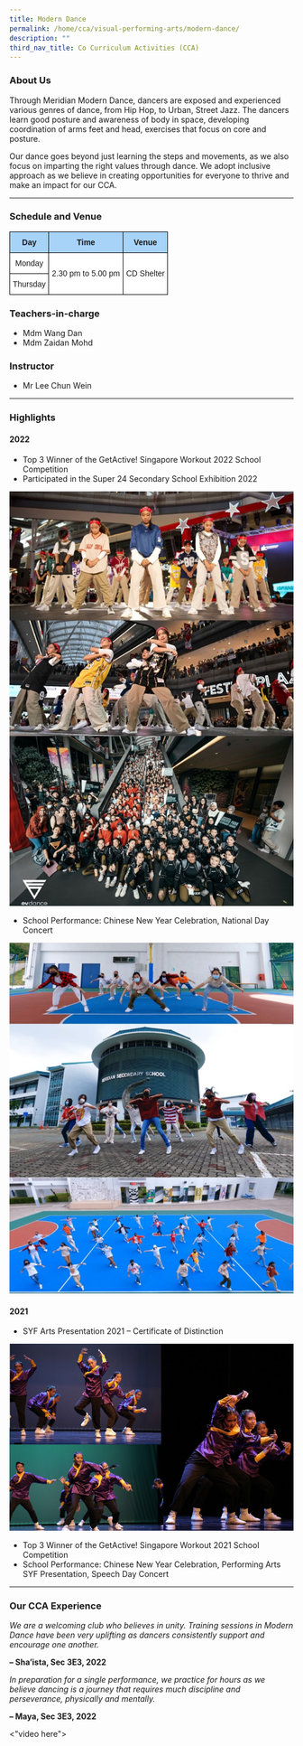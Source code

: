 ```yaml
---
title: Modern Dance
permalink: /home/cca/visual-performing-arts/modern-dance/
description: ""
third_nav_title: Co Curriculum Activities (CCA)
---
```


### About Us

Through Meridian Modern Dance, dancers are exposed and experienced various genres of dance, from Hip Hop, to Urban, Street Jazz. The dancers learn good posture and awareness of body in space, developing coordination of arms feet and head, exercises that focus on core and posture.

  
Our dance goes beyond just learning the steps and movements, as we also focus on imparting the right values through dance. We adopt inclusive approach as we believe in creating opportunities for everyone to thrive and make an impact for our CCA.

* * *

### Schedule and Venue

<style type="text/css">
.tg  {border-collapse:collapse;border-spacing:0;}
.tg td{border-color:black;border-style:solid;border-width:1px;font-family:Arial, sans-serif;font-size:14px;
  overflow:hidden;padding:10px 5px;word-break:normal;}
.tg th{border-color:black;border-style:solid;border-width:1px;font-family:Arial, sans-serif;font-size:14px;
  font-weight:normal;overflow:hidden;padding:10px 5px;word-break:normal;}
.tg .tg-6s2o{background-color:#A6D3F7;font-weight:bold;text-align:center;vertical-align:top}
.tg .tg-f4yw{background-color:#FFF;text-align:center;vertical-align:middle}
</style>
<table class="tg">
<thead>
  <tr>
    <th class="tg-6s2o"><span style="font-weight:bold">Day</span></th>
    <th class="tg-6s2o"><span style="font-weight:bold">Time</span></th>
    <th class="tg-6s2o"><span style="font-weight:bold">Venue</span></th>
  </tr>
</thead>
<tbody>
  <tr>
    <td class="tg-f4yw"><span style="background-color:#FFF">Monday</span></td>
    <td class="tg-f4yw" rowspan="2"><span style="background-color:#FFF">2.30 pm to 5.00 pm</span></td>
    <td class="tg-f4yw" rowspan="2"><span style="background-color:#FFF">CD Shelter</span></td>
  </tr>
  <tr>
    <td class="tg-f4yw"><span style="background-color:#FFF">Thursday</span></td>
  </tr>
</tbody>
</table>

### Teachers-in-charge

*   Mdm Wang Dan
*   Mdm Zaidan Mohd

### Instructor

*   Mr Lee Chun Wein

* * *

### Highlights

#### **2022**

*   Top 3 Winner of the GetActive! Singapore Workout 2022 School Competition
*   Participated in the Super 24 Secondary School Exhibition 2022

![](/images/Dance-01.jpg)

*   School Performance: Chinese New Year Celebration, National Day Concert

![](/images/Dance-03.jpg)

#### **2021**

*   SYF Arts Presentation 2021 – Certificate of Distinction

![](/images/Dance-02.jpg)

*   Top 3 Winner of the GetActive! Singapore Workout 2021 School Competition
*   School Performance: Chinese New Year Celebration, Performing Arts SYF Presentation, Speech Day Concert

* * *

### Our CCA Experience

_We are a welcoming club who believes in unity. Training sessions in Modern Dance have been very uplifting as dancers consistently support and encourage one another._

**– Sha’ista, Sec 3E3, 2022**

_In preparation for a single performance, we practice for hours as we believe dancing is a journey that requires much discipline and perseverance, physically and mentally._

**– Maya, Sec 3E3, 2022**

<"video here">